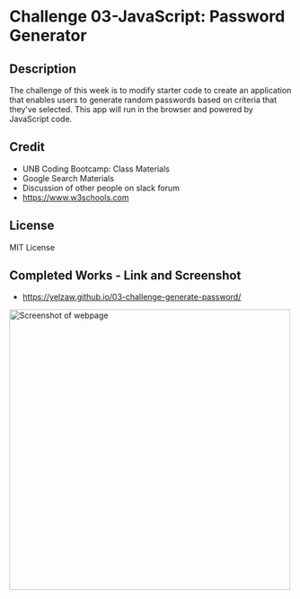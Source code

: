# Challenge 03-JavaScript: Password Generator

## Description

The challenge of this week is to modify starter code to create an application that enables users to generate random passwords based on criteria that they’ve selected. This app will run in the browser and powered by JavaScript code. 

## Credit

- UNB Coding Bootcamp: Class Materials 
- Google Search Materials
- Discussion of other people on slack forum
- https://www.w3schools.com

## License

MIT License

## Completed Works - Link and Screenshot

- https://yelzaw.github.io/03-challenge-generate-password/
<img src="/assets/images/password " width="500" alt="Screenshot of webpage">